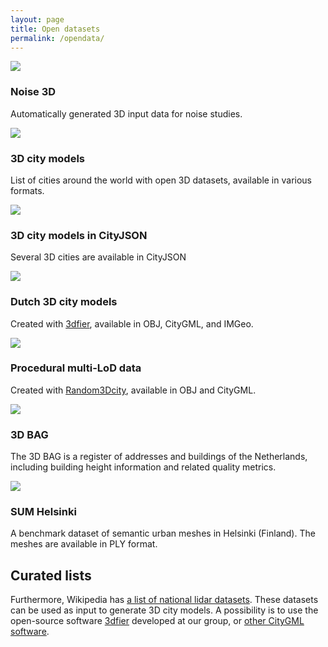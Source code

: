 ```yaml
---
layout: page
title: Open datasets
permalink: /opendata/
---
```


<div class="row">
  
  <div class="col-sm-4 col-md-3">
    <div class="thumbnail">
      <a href="noise3d/en.html"><img src="{{ "/img/code/noise3d_v02.png" | prepend: site.baseurl }}"/></a>
      <div class="caption">
        <h3>Noise 3D
        <br/>
        </h3>
        <p>Automatically generated 3D input data for noise studies.</p>
      </div>
    </div>
  </div>

  <div class="col-sm-4 col-md-3">
    <div class="thumbnail">
      <a href="opencities"><img src="{{ "/img/code/opencities.png" | prepend: site.baseurl }}"/></a>
      <div class="caption">
        <h3>3D city models
        <br/>
        </h3>
        <p>List of cities around the world with open 3D datasets, available in various formats.</p>
      </div>
    </div>
  </div>

  <div class="col-sm-4 col-md-3">
    <div class="thumbnail">
      <a href="https://www.cityjson.org/datasets/"><img src="{{ "/img/code/cityjson.png" | prepend: site.baseurl }}"/></a>
      <div class="caption">
        <h3>3D city models in CityJSON
        <br/>
        </h3>
        <p>Several 3D cities are available in CityJSON</p>
      </div>
    </div>
  </div>

 
  <div class="col-sm-4 col-md-3">
    <div class="thumbnail">
      <a href="3dfier"><img src="{{ "/img/code/3dfier.png" | prepend: site.baseurl }}"/></a>
      <div class="caption">
        <h3>Dutch 3D city models
        <br/>
        </h3>
        <p>Created with <a href="https://github.com/tudelft3d/3dfier">3dfier</a>, available in OBJ, CityGML, and IMGeo.</p>
      </div>
    </div>
  </div>  
 
  
  <div class="col-sm-4 col-md-3">
    <div class="thumbnail">
      <a href="random3dcity"><img src="{{ "/img/code/random3dcity.png" | prepend: site.baseurl }}"/></a>
      <div class="caption">
        <h3>Procedural multi-LoD data
        <br/>
        </h3>
        <p>Created with <a href="https://github.com/tudelft3d/Random3Dcity">Random3Dcity</a>, available in OBJ and CityGML.</p>
      </div>
    </div>
  </div>

  <div class="col-sm-4 col-md-3">
    <div class="thumbnail">
      <a href="http://3dbag.bk.tudelft.nl"><img src="{{ "/img/code/3dbag.png" | prepend: site.baseurl }}"/></a>
      <div class="caption">
        <h3>3D BAG
        <br/>
        </h3>
        <p>The 3D BAG is a register of addresses and buildings of the Netherlands, including building height information and related quality metrics.</p>
      </div>
    </div>
  </div>


  <div class="col-sm-4 col-md-3">
    <div class="thumbnail">
      <a href="sum3d/index.html"><img src="{{ "/img/code/sum3d.png" | prepend: site.baseurl }}"/></a>
      <div class="caption">
        <h3>SUM Helsinki
        <br/>
        </h3>
        <p>A benchmark dataset of semantic urban meshes in Helsinki (Finland). The meshes are available in PLY format.</p>
      </div>
    </div>
  </div>  
  
</div>

<h2>Curated lists</h2>

Furthermore, Wikipedia has <a href="https://en.wikipedia.org/wiki/National_lidar_dataset">a list of national lidar datasets</a>. These datasets can be used as input to generate 3D city models. A possibility is to use the open-source software <a href="https://github.com/tudelft3d/3dfier">3dfier</a> developed at our group, or <a href="https://www.citygml.guru/software/#generators-of-3d-city-models-in-citygml">other CityGML software</a>.
